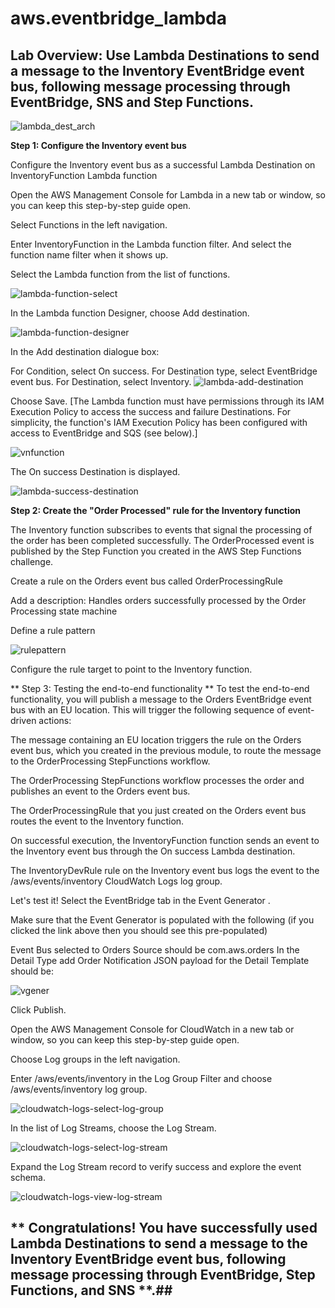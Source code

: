 # aws.eventbridge_lambda

## Lab Overview:  Use Lambda Destinations to send a message to the Inventory EventBridge event bus, following message processing through EventBridge, SNS and Step Functions. 


![lambda_dest_arch](https://user-images.githubusercontent.com/29739578/209454289-6c9d5ba1-054b-44c0-ab74-ff90faab916d.png)


**Step 1: Configure the Inventory event bus**


Configure the Inventory event bus as a successful Lambda Destination on InventoryFunction Lambda function

Open the AWS Management Console for Lambda in a new tab or window, so you can keep this step-by-step guide open.

Select Functions in the left navigation.

Enter InventoryFunction in the Lambda function filter. And select the function name filter when it shows up.

Select the Lambda function from the list of functions.

![lambda-function-select](https://user-images.githubusercontent.com/29739578/209454356-161587fc-a50b-474d-b85e-936bcde090a5.png)

In the Lambda function Designer, choose Add destination.

![lambda-function-designer](https://user-images.githubusercontent.com/29739578/209454397-d38c8130-a101-4770-b8be-8840622ca27f.png)

In the Add destination dialogue box:

For Condition, select On success.
For Destination type, select EventBridge event bus.
For Destination, select Inventory.
![lambda-add-destination](https://user-images.githubusercontent.com/29739578/209454406-64d37215-e8a0-4d53-8439-55b11c852eb1.png)

Choose Save. 
[The Lambda function must have permissions through its IAM Execution Policy to access the success and failure Destinations. For simplicity, the function's IAM Execution Policy has been configured with access to EventBridge and SQS (see below).]

![vnfunction](https://user-images.githubusercontent.com/29739578/209454428-f6407d3f-3864-46b4-b701-1b1a743b5f46.PNG)

The On success Destination is displayed.

![lambda-success-destination](https://user-images.githubusercontent.com/29739578/209454434-a2b3fea3-1a7a-4296-94ed-0cc5490485df.png)

**Step 2: Create the "Order Processed" rule for the Inventory function**

The Inventory function subscribes to events that signal the processing of the order has been completed successfully. The OrderProcessed event is published by the Step Function you created in the AWS Step Functions challenge.

Create a rule on the Orders event bus called OrderProcessingRule

Add a description: Handles orders successfully processed by the Order Processing state machine

Define a rule pattern

![rulepattern](https://user-images.githubusercontent.com/29739578/209454469-18c148fa-ccd0-4f0d-a5a8-bf48762148be.PNG)

Configure the rule target to point to the Inventory function.

** Step 3: Testing the end-to-end functionality **
To test the end-to-end functionality, you will publish a message to the Orders EventBridge event bus with an EU location. This will trigger the following sequence of event-driven actions:

The message containing an EU location triggers the rule on the Orders event bus, which you created in the previous module, to route the message to the OrderProcessing StepFunctions workflow.

The OrderProcessing StepFunctions workflow processes the order and publishes an event to the Orders event bus.

The OrderProcessingRule that you just created on the Orders event bus routes the event to the Inventory function.

On successful execution, the InventoryFunction function sends an event to the Inventory event bus through the On success Lambda destination.

The InventoryDevRule rule on the Inventory event bus logs the event to the /aws/events/inventory CloudWatch Logs log group.

Let's test it!
Select the EventBridge tab in the Event Generator .

Make sure that the Event Generator is populated with the following (if you clicked the link above then you should see this pre-populated)

Event Bus selected to Orders
Source should be com.aws.orders
In the Detail Type add Order Notification
JSON payload for the Detail Template should be:

![vgener](https://user-images.githubusercontent.com/29739578/209454494-49b06f72-147d-49d8-a084-031ddc14827c.PNG)

Click Publish.

Open the AWS Management Console for CloudWatch  in a new tab or window, so you can keep this step-by-step guide open.

Choose Log groups in the left navigation.

Enter /aws/events/inventory in the Log Group Filter and choose /aws/events/inventory log group.

![cloudwatch-logs-select-log-group](https://user-images.githubusercontent.com/29739578/209454505-e046577f-6732-4ce6-9072-3cfffe5dcb4e.png)

In the list of Log Streams, choose the Log Stream.

![cloudwatch-logs-select-log-stream](https://user-images.githubusercontent.com/29739578/209454512-3c788422-f554-4306-9732-6ac4021d54f9.png)

Expand the Log Stream record to verify success and explore the event schema.

![cloudwatch-logs-view-log-stream](https://user-images.githubusercontent.com/29739578/209454519-504b99d4-aaa7-4369-aa32-faf68ff700f5.png)

## ** Congratulations! You have successfully used Lambda Destinations to send a message to the Inventory EventBridge event bus, following message processing through EventBridge, Step Functions, and SNS **.##


